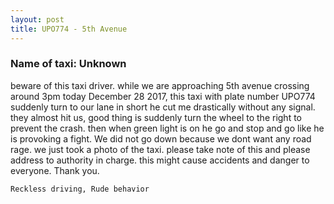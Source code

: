 ```yaml
---
layout: post
title: UPO774 - 5th Avenue
---
```


### Name of taxi: Unknown

beware of this taxi driver. while we are approaching 5th avenue crossing around 3pm today December 28 2017, this taxi with plate number UPO774 suddenly turn to our lane in short he cut me drastically without any signal. they almost hit us, good thing is suddenly turn the wheel to the right to prevent the crash. then when green light is on he go and stop and go like he is provoking a fight. We did not go down because we dont want any road rage. we just took a photo of the taxi.  please take note of this and please address to authority in charge. this might cause accidents and danger to everyone. Thank you.

```Reckless driving, Rude behavior```
